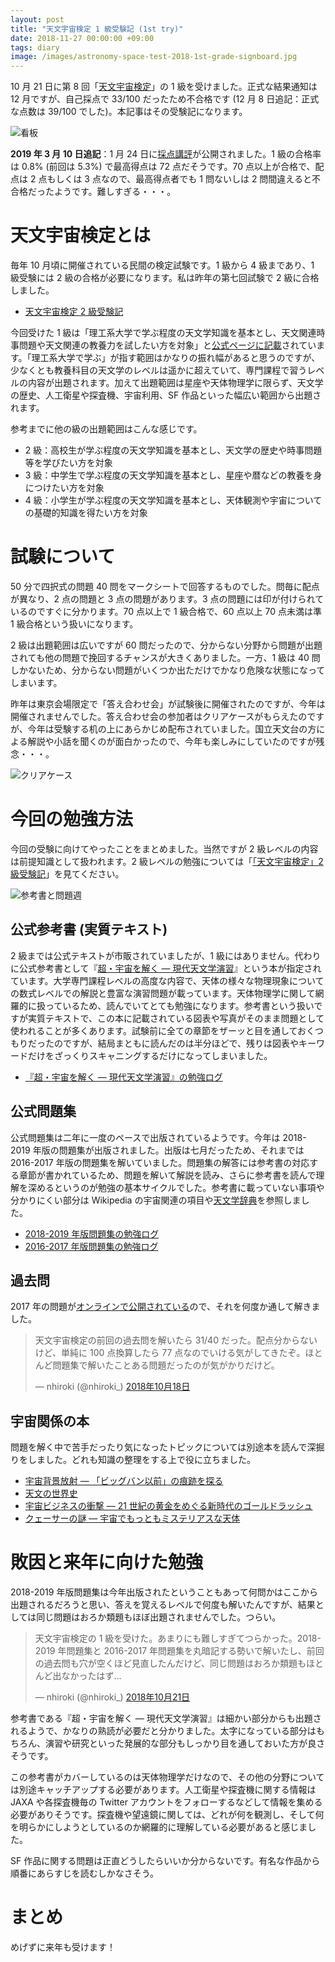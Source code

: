 ```yaml
---
layout: post
title: "天文宇宙検定 1 級受験記 (1st try)"
date: 2018-11-27 00:00:00 +09:00
tags: diary
image: /images/astronomy-space-test-2018-1st-grade-signboard.jpg
---
```


10 月 21 日に第 8 回「[天文宇宙検定](http://www.astro-test.org/)」の 1 級を受けました。正式な結果通知は 12 月ですが、自己採点で 33/100 だったため不合格です (12 月 8 日追記：正式な点数は 39/100 でした)。本記事はその受験記になります。

![看板](/images/astronomy-space-test-2018-1st-grade-signboard.jpg)

**2019 年 3 月 10 日追記**：1 月 24 日に[採点講評](http://www.astro-test.org/other/3500/)が公開されました。1 級の合格率は 0.8% (前回は 5.3%) で最高得点は 72 点だそうです。70 点以上が合格で、配点は 2 点もしくは 3 点なので、最高得点者でも 1 問ないしは 2 問間違えると不合格だったようです。難しすぎる・・・。

# 天文宇宙検定とは

毎年 10 月頃に開催されている民間の検定試験です。1 級から 4 級まであり、1 級受験には 2 級の合格が必要になります。私は昨年の第七回試験で 2 級に合格しました。

- [天文宇宙検定 2 級受験記](/2017/12/13/astro-test-2nd-grade)

今回受けた 1 級は「理工系大学で学ぶ程度の天文学知識を基本とし、天文関連時事問題や天文関連の教養力を試したい方を対象」と[公式ページに記載](http://www.astro-test.org/guide/)されています。「理工系大学で学ぶ」が指す範囲はかなりの振れ幅があると思うのですが、少なくとも教養科目の天文学のレベルは遥かに超えていて、専門課程で習うレベルの内容が出題されます。加えて出題範囲は星座や天体物理学に限らず、天文学の歴史、人工衛星や探査機、宇宙利用、SF 作品といった幅広い範囲から出題されます。

参考までに他の級の出題範囲はこんな感じです。

- 2 級：高校生が学ぶ程度の天文学知識を基本とし、天文学の歴史や時事問題等を学びたい方を対象
- 3 級：中学生で学ぶ程度の天文学知識を基本とし、星座や暦などの教養を身につけたい方を対象
- 4 級：小学生が学ぶ程度の天文学知識を基本とし、天体観測や宇宙についての基礎的知識を得たい方を対象

# 試験について

50 分で四択式の問題 40 問をマークシートで回答するものでした。問毎に配点が異なり、2 点の問題と 3 点の問題があります。3 点の問題には印が付けられているのですぐに分かります。70 点以上で 1 級合格で、60 点以上 70 点未満は準 1 級合格という扱いになります。

2 級は出題範囲は広いですが 60 問だったので、分からない分野から問題が出題されても他の問題で挽回するチャンスが大きくありました。一方、1 級は 40 問しかないため、分からない問題がいくつか出ただけでかなり危険な状態になってしまいます。

昨年は東京会場限定で「答え合わせ会」が試験後に開催されたのですが、今年は開催されませんでした。答え合わせ会の参加者はクリアケースがもらえたのですが、今年は受験する机の上にあらかじめ配布されていました。国立天文台の方による解説や小話を聞くのが面白かったので、今年も楽しみにしていたのですが残念・・・。

![クリアケース](/images/astronomy-space-test-2018-1st-grade-clear-folder.jpg)

# 今回の勉強方法

今回の受験に向けてやったことをまとめました。当然ですが 2 級レベルの内容は前提知識として扱われます。2 級レベルの勉強については「[「天文宇宙検定」2 級受験記](/2017/12/13/astro-test-2nd-grade)」を見てください。

![参考書と問題週](/images/astronomy-space-test-2018-1st-grade-textbooks.jpg)

## 公式参考書 (実質テキスト)

2 級までは公式テキストが市販されていましたが、1 級にはありません。代わりに公式参考書として『[超・宇宙を解く ― 現代天文学演習](http://www.kouseisha.com/book/b212192.html)』という本が指定されています。大学専門課程レベルの高度な内容で、天体の様々な物理現象についての数式レベルでの解説と豊富な演習問題が載っています。天体物理学に関して網羅的に扱っているため、読んでいてとても勉強になります。参考書という扱いですが実質テキストで、この本に記載されている図表や写真がそのまま問題として使われることが多くあります。試験前に全ての章節をザーッと目を通しておくつもりだったのですが、結局まともに読んだのは半分ほどで、残りは図表やキーワードだけをざっくりスキャニングするだけになってしまいました。

- [『超・宇宙を解く ― 現代天文学演習』の勉強ログ](https://twitter.com/nhiroki_/status/1048394714334945280)

## 公式問題集

公式問題集は二年に一度のペースで出版されているようです。今年は 2018-2019 年版の問題集が出版されました。出版は七月だったため、それまでは 2016-2017 年版の問題集を解いていました。問題集の解答には参考書の対応する章節が書かれているため、問題を解いて解説を読み、さらに参考書を読んで理解を深めるというのが勉強の基本サイクルでした。参考書に載っていない事項や分かりにくい部分は Wikipedia の宇宙関連の項目や[天文学辞典](https://astro-dic.jp/)を参照しました。

- [2018-2019 年版問題集の勉強ログ](https://twitter.com/nhiroki_/status/1048213827131596800)
- [2016-2017 年版問題集の勉強ログ](https://twitter.com/nhiroki_/status/952900695413305344)

## 過去問

2017 年の問題が[オンラインで公開されている](http://www.astro-test.org/answer_flash7_2017/)ので、それを何度か通して解きました。

<blockquote class="twitter-tweet" data-lang="ja"><p lang="ja" dir="ltr">天文宇宙検定の前回の過去問を解いたら 31/40 だった。配点分からないけど、単純に 100 点換算したら 77 点なのでいける気がしてきたぞ。ほとんど問題集で解いたことある問題だったのが気がかりだけど。</p>&mdash; nhiroki (@nhiroki_) <a href="https://twitter.com/nhiroki_/status/1052817087255609344?ref_src=twsrc%5Etfw">2018年10月18日</a></blockquote>
<script async src="https://platform.twitter.com/widgets.js" charset="utf-8"></script>

## 宇宙関係の本

問題を解く中で苦手だったり気になったトピックについては別途本を読んで深掘りをしました。どれも知識の整理をする上で役に立ちました。

- [宇宙背景放射 ― 「ビッグバン以前」の痕跡を探る](/2018/10/01/book-cosmic-microwave-background)
- [天文の世界史](/2018/09/17/book-the-world-history-of-astronomy)
- [宇宙ビジネスの衝撃 ― 21 世紀の黄金をめぐる新時代のゴールドラッシュ](/2018/08/31/book-impact-of-aerospace-business)
- [クェーサーの謎 ― 宇宙でもっともミステリアスな天体](/2018/02/12/book-mystery-of-quaser)

# 敗因と来年に向けた勉強

2018-2019 年版問題集は今年出版されたということもあって何問かはここから出題されるだろうと思い、答えを覚えるレベルで何度も解いたんですが、結果としては同じ問題はおろか類題もほぼ出題されませんでした。つらい。

<blockquote class="twitter-tweet" data-conversation="none" data-lang="ja"><p lang="ja" dir="ltr">天文宇宙検定の 1 級を受けた。あまりにも難しすぎてつらかった。2018-2019 年問題集と 2016-2017 年問題集を丸暗記する勢いで解いたし、前回の過去問も穴が空くほど見直したんだけど、同じ問題はおろか類題もほとんど出なかったはず…</p>&mdash; nhiroki (@nhiroki_) <a href="https://twitter.com/nhiroki_/status/1053907476737736704?ref_src=twsrc%5Etfw">2018年10月21日</a></blockquote>
<script async src="https://platform.twitter.com/widgets.js" charset="utf-8"></script>

参考書である『超・宇宙を解く ― 現代天文学演習』は細かい部分からも出題されるようで、かなりの熟読が必要だと分かりました。太字になっている部分はもちろん、演習や研究といった発展的な部分もしっかり目を通しておいた方が良さそうです。

この参考書がカバーしているのは天体物理学だけなので、その他の分野については別途キャッチアップする必要があります。人工衛星や探査機に関する情報は JAXA や各探査機毎の Twitter アカウントをフォローするなどして情報を集める必要がありそうです。探査機や望遠鏡に関しては、どれが何を観測し、そして何を明らかにしようとしているのか網羅的に理解している必要があると感じました。

SF 作品に関する問題は正直どうしたらいいか分からないです。有名な作品から順番にあらすじを読むしかなさそう。

# まとめ

めげずに来年も受けます！